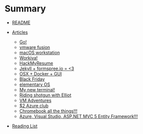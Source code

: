 # Summary
* [README](README.md)

* [Articles]()
  
  * [Go!](articles/go.md)
  * [vmware fusion](articles/vmware_fusion.md)
  * [macOS workstation](articles/macOS_workstation.md)
  * [Workiva!](articles/workiva.md)
  * [HackMyResume](articles/hackmyresume.md)
  * [Jekyll + formspree.io = <3](articles/formspree.md)
  * [OSX + Docker + GUI](articles/docker.md)
  * [Black Friday](articles/bf.md)
  * [elementary OS](articles/elementary_os.md)
  * [My new terminal!](articles/my_new_term.md)
  * [Riding shotgun with Elliot](articles/riding_shotgun_with_elliot.md)
  * [VM Adventures](articles/vm_adventures.md)
  * [$2 Azure club](articles/azure_pricing.md)
  * [Chromebook all the things!!!]()
   * [Azure, Visual Studio, ASP.NET MVC 5 Entity Framework!!!](articles/chromebook.md)

* [Reading List](articles/reading_list.md)
